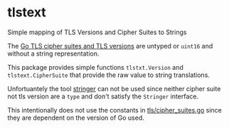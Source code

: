 # tlstext

Simple mapping of TLS Versions and Cipher Suites to Strings

The [Go TLS cipher suites and TLS versions](http://golang.org/pkg/crypto/tls/#pkg-constants) are untyped or `uint16` and without a string representation.

This package provides simple functions `tlstxt.Version` and
`tlstext.CipherSuite` that provide the raw value to string translations.

Unfortuantely the tool
[stringer](https://godoc.org/golang.org/x/tools/cmd/stringer)
can not be used since neither cipher suite not tls version are a
`type` and don't satisfy the `Stringer` interface.

This intentionally does not use the constants in
[tls/cipher_suites.go](https://golang.org/src/crypto/tls/cipher_suites.go)
since they are dependent on the version of Go used.


